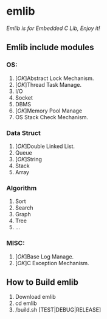 # emlib

*Emlib is for Embedded C Lib, Enjoy it!*

## Emlib include modules

### OS:
1. [*OK*]Abstract Lock Mechanism.
2. [*OK*]Thread Task Manage.
3. I/O
4. Socket
5. DBMS 
6. [*OK*]Memory Pool Manage 
7. OS Stack Check Mechanism.

### Data Struct 
1. [*OK*]Double Linked List.
2. Queue
3. [*OK*]String
4. Stack
5. Array

### Algorithm
1. Sort
2. Search
3. Graph
4. Tree
5. ...

### MISC:
1. [*OK*]Base Log Manage.
2. [*OK*]C Exception Mechanism.

## How to Build emlib
1. Download emlib
2. cd emlib
3. /build.sh [TEST|DEBUG|RELEASE]

